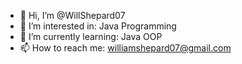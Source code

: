 - 👋 Hi, I’m @WillShepard07
- 👀 I’m interested in: Java Programming
- 🌱 I’m currently learning: Java OOP 
- 📫 How to reach me: williamshepard07@gmail.com

<!---
WillShepard07/WillShepard07 is a ✨ special ✨ repository because its `README.md` (this file) appears on your GitHub profile.
You can click the Preview link to take a look at your changes.
--->
